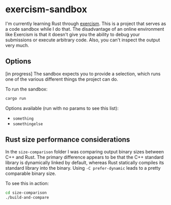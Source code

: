 # exercism-sandbox
I'm currently learning Rust through
[exercism](https://exercism.org/tracks/rust). This is a project that serves as a
code sandbox while I do that. The disadvantage of an online environment like
Exercism is that it doesn't give you the ability to debug your submissions or
execute arbitrary code. Also, you can't inspect the output very much.

## Options
[in progress] The sandbox expects you to provide a selection, which runs one
of the various different things the project can do.

To run the sandbox:

```sh
cargo run
```

Options available (run with no params to see this list):
- `something`
- `somethingelse`

## Rust size performance considerations
In the `size-comparison` folder I was comparing output binary sizes
between C++ and Rust. The primary difference appears to be that the C++
standard library is dynamically linked by default, whereas Rust statically
compiles its standard library into the binary. Using `-C prefer-dynamic` leads
to a pretty comparable binary size.

To see this in action:
```sh
cd size-comparison
./build-and-compare
```

